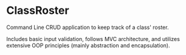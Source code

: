 # ClassRoster
Command Line CRUD application to keep track of a class' roster.

Includes basic input validation, follows MVC architecture, and utilizes extensive OOP principles (mainly abstraction and encapsulation).
